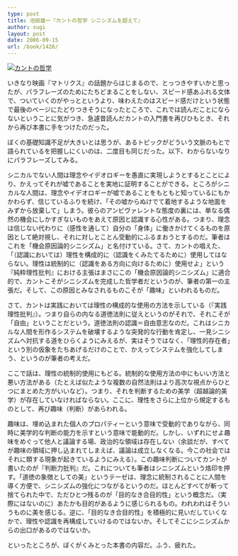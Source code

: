 ```yaml
---
type: post
title: 池田雄一『カントの哲学 シニシズムを超えて』
author: sugi
layout: post
date: 2006-09-15
url: /book/1426/
---
```

<a href="http://www.amazon.co.jp/exec/obidos/ASIN/4309243797/chezsugi-22/ref=nosim/" onclick="_gaq.push(['_trackEvent', 'outbound-article', 'http://www.amazon.co.jp/exec/obidos/ASIN/4309243797/chezsugi-22/ref=nosim/', '']);" name="amazletlink" target="_blank"><img src="http://i0.wp.com/ec2.images-amazon.com/images/I/41FPKTDKSYL.SL160.jpg?w=660" alt="カントの哲学" class="alignleft" data-recalc-dims="1" /></a>

いきなり映画『マトリクス』の話題からはじまるので、とっつきやすいかと思ったが、パラフレーズのためにたちどまることをしない、スピード感あふれる文体で、ついていくのがやっとというより、味わえたのはスピード感だけという状態で最後のページにたどりつきそうになったところで、これでは読んだことにならないということに気がつき、急遽昔読んだカントの入門書を再びひもとき、それから再び本書に手をつけたのだった。

ぼくの基礎知識不足が大きいとは思うが、あるトピックがどういう文脈のもとで語られているを把握しにくいのは、二度目も同じだった。以下、わからないなりにパラフレーズしてみる。

シニカルでない人間は理念やイデオロギーを愚直に実現しようとするとことにより、かえってそれが嘘であることを実地に証明することができる。ところがシニカルな人間は、理念やイデオロギーが嘘であることをもともと知っているにもかかわらず、信じているふりを続け、「その嘘からぬけでて着地するような地面をみずから放棄して」しまう。彼らのアンビヴァレントな態度の裏には、単なる偶然の機会にしかすぎないものをあえて原因と認識する心性がある。つまり、理念は信じない代わりに（感性を通して）自分の「身体」に働きかけてくるものを原因として絶対視し、それに対しとことん受動的にふるまおうとするのだ。筆者はこれを「機会原因論的シニシズム」と名付けている。さて、カントの唱えた、「（認識においては）理性を構成的に（認識をくみたてるために）使用してはならない。理性は統制的に（認識をある方向に向けるために）使用せよ」という『純粋理性批判』における主張はまさにこの「機会原因論的シニシズム」に適合的で、カントこそがシニシズムを完成した哲学者だというのが、筆者の第一の主張だ。そして、この原因とみなされるものこそが「趣味」といわれるものだ。

さて、カントは実践においては理性の構成的な使用の方法を示している（『実践理性批判』）。つまり自らの内なる道徳法則に従えというのがそれで、それこそが「自由」ということだという。道徳法則の認識＝自由意志なのだ。これはシニカルな人間を形作るシステムを破壊するような突発的な行動を肯定し、一見シニシズムへ対抗する道をひらくようにみえるが、実はそうではなく、「理性的存在者」という別の仮象をたちあげるだけのことで、かえってシステムを強化してしまう、というのが筆者の考えだ。

ここで話は、理性の統制的使用にもどる。統制的な使用方法の中にもいい方法と悪い方法がある（たとえば似たような複数の自然法則はより高次な視点からひとつにまとめた方がいいなど）。つまり、それを判断するための美学（超越論的美学）が存在していなければならない。ここに、理性をさらに上位から規定するものとして、再び趣味（判断）があらわれる。

趣味は、埋め込まれた個人のプロパティーという意味で受動的でありながら、同時に美学的な判断の能力を示すという意味で能動的だ。しかし、いずれにせよ趣味をめぐって他人と議論する場、政治的な領域は存在しない（余談だが、すべてが趣味の領域に押し込まれてしまえば、議論は成立しなくなる。今この社会ではそれに類する現象が起きているようにみえる）。この趣味判断についてカントが書いたのが『判断力批判』だ。これについても筆者はシニシズムという烙印を押す。「道徳の象徴としての美」というテーゼは、理念に統制されることに人間を導く方便で、シニシズムの強化につながるというのだ。ほとんどすべてが斬って捨てられた中で、ただひとつ残るのが「目的なき合目的性」という概念だ。（実際にはないのに）あたかも目的があるように感じられるもの。われわれはそういうものに美を感じる。逆に、「目的なき合目的性」を積極的に見いだしていくなかで、理性や認識を再構成していけるのではないか。そしてそこにシニシズムからの出口があるのではないか。

といったところが、ぼくがくみとった本書の内容だ。ふう、疲れた。

